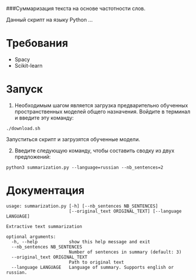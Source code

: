 ###Суммаризация текста на основе частотности слов.

Данный скрипт на языку Python ...

# Требования 
* Spacy
* Scikit-learn

# Запуск

1. Необходимым шагом является загрузка предварительно обученных пространственных моделей общего назначения. 
Войдите в терминал и введите эту команду:  
```
./download.sh
```
Запуститься скрипт и загрузятся обученные модели.

2. Введите следующую команду, чтобы составить сводку из двух предложений:   
```
python3 summarization.py --language=russian --nb_sentences=2
```

# Документация

```
usage: summarization.py [-h] [--nb_sentences NB_SENTENCES]
                        [--original_text ORIGINAL_TEXT] [--language LANGUAGE]

Extractive text summarization

optional arguments:
  -h, --help            show this help message and exit
  --nb_sentences NB_SENTENCES
                        Number of sentences in summary (default: 3)
  --original_text ORIGINAL_TEXT
                        Path to original text
  --language LANGUAGE   Language of summary. Supports english or russian.
```
